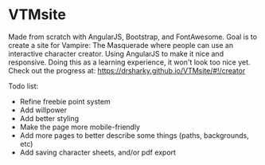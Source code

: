 # VTMsite

Made from scratch with AngularJS, Bootstrap, and FontAwesome.
Goal is to create a site for Vampire: The Masquerade where people can use an interactive character creator.
Using AngularJS to make it nice and responsive.
Doing this as a learning experience, it won't look too nice yet.
Check out the progress at: https://drsharky.github.io/VTMsite/#!/creator

Todo list:
* Refine freebie point system
* Add willpower
* Add better styling
* Make the page more mobile-friendly
* Add more pages to better describe some things (paths, backgrounds, etc)
* Add saving character sheets, and/or pdf export
